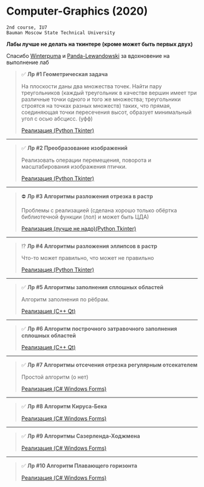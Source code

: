 # Computer-Graphics (2020)

```
2nd course, IU7
Bauman Moscow State Technical University
```

**Лабы лучше не делать на ткинтере (кроме может быть первых двух)**

Спасибо [Winterpuma](https://github.com/Winterpuma/bmstu_CG) и [Panda-Lewandowski](https://github.com/Panda-Lewandowski/Computer-graphics) за вдохновение на выполнение лаб

> :white_check_mark: **Лр #1 Геометрическая задача**
>
> На плоскости даны два множества точек. Найти пару треугольников (каждый треугольник в качестве вершин имеет три различные точки одного 
> и того же множества; треугольники строятся на точках разных множеств) таких, что прямая, соединяющая точки пересечения высот, образует 
> минимальный угол с осью абсцисс.  (уфф) 
> 
> [Реализация (Python Tkinter)](https://github.com/shlyapik228/bmstu_cg/tree/master/Lab_01)
___

> :white_check_mark: **Лр #2 Преобразование изображений**
>
> Реализовать операции перемещения, поворота и масштабирования изображения птички.
>
> [Реализация (Python Tkinter)](https://github.com/shlyapik228/bmstu_cg/tree/master/Lab_02)
___

> :no_entry: **Лр #3 Алгоритмы разложения отрезка в растр**
>
> Проблемы с реализацией (сделана хорошо только обёртка библиотечной функции (лол) и может быть ЦДА)
>
> [Реализация (лучше не надо)(Python Tkinter)](https://github.com/shlyapik228/bmstu_cg/tree/master/Lab_03)
___

> :interrobang: **Лр #4 Алгоритмы разложения эллипсов в растр**
>
> Что-то может правильно, что может не правильно
>
> [Реализация (Python Tkinter)](https://github.com/shlyapik228/bmstu_cg/tree/master/Lab_04)
___

> :white_check_mark: **Лр #5 Алгоритмы заполнения сплошных областей**
>
> Алгоритм заполнения по рёбрам.
>
> [Реализация (C++ Qt)](https://github.com/shlyapik228/bmstu_cg/tree/master/lab_05)
___

> :white_check_mark: **Лр #6 Алгоритм построчного затравочного заполнения сплошных областей**
>
> [Реализация (C++ Qt)](https://github.com/shlyapik228/bmstu_cg/tree/master/lab_06)
___

> :white_check_mark: **Лр #7 Алгоритмы отсечения отрезка регулярным отсекателем**
>
> Простой алгоритм (о нет) 
>
> [Реализация (C# Windows Forms)](https://github.com/shlyapik228/bmstu_cg/tree/master/lab_07)
___

> :white_check_mark: **Лр #8 Алгоритм Кируса-Бека**
>
> [Реализация (C# Windows Forms)](https://github.com/shlyapik228/bmstu_cg/tree/master/lab_08)
___

> :white_check_mark: **Лр #9 Алгоритмы Сазерленда-Ходжмена**
>
> [Реализация (C# Windows Forms)](https://github.com/shlyapik228/bmstu_cg/tree/master/lab_09)

___

> :white_check_mark: **Лр #10 Алгоритм Плавающего горизонта**
>
> [Реализация (C# Windows Forms)](https://github.com/shlyapik228/bmstu_cg/tree/master/lab_10)
